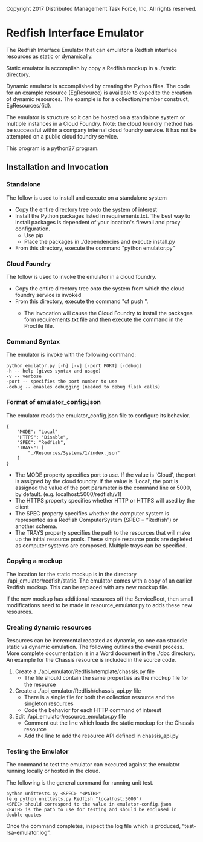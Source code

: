 Copyright 2017 Distributed Management Task Force, Inc. All rights reserved.
# Redfish Interface Emulator
The Redfish Interface Emulator that can emulator a Redfish interface resources as static or dynamically.

Static emulator is accomplish by copy a Redfish mockup in a ./static directory.

Dynamic emulator is accomplished by creating the Python files.  The code for an example resource (EgResource) is available to expedite the creation of dynamic resources.  The example is for a collection/member construct, EgResources/{id}.

The emulator is structure so it can be hosted on a standalone system or multiple instances in a Cloud Foundry.  Note: the cloud foundry method has be successful within a company internal cloud foundry service. It has not be attempted on a public cloud foundry service.

This program is a python27 program.
## Installation and Invocation ##
### Standalone ###
The follow is used to install and execute on a standalone system

* Copy the entire directory tree onto the system of interest
* Install the Python packages listed in requirements.txt. The best way to install packages is dependent of your location's firewall and proxy configuration.
	* Use pip
	* Place the packages in ./dependencies and execute install.py
* From this directory, execute the command "python emulator.py"
### Cloud Foundry ###
The follow is used to invoke the emulator in a cloud foundry.

* Copy the entire directory tree onto the system from which the cloud foundry service is invoked
* From this directory, execute the command "cf push <name>".
	* The invocation will cause the Cloud Foundry to install the packages form requirements.txt file and then execute the command in the Procfile file.
### Command Syntax ###
The emulator is invoke with the following command:

    python emulator.py [-h] [-v] [-port PORT] [-debug]
    -h -- help (gives syntax and usage) 
    -v -- verbose
    -port -- specifies the port number to use
    -debug -- enables debugging (needed to debug flask calls)

### Format of emulator_config.json ###
The emulator reads the emulator_config.json file to configure its behavior.
    
    {
        "MODE": "Local"
		"HTTPS": "Disable",
		"SPEC": "Redfish",
        "TRAYS": [
            "./Resources/Systems/1/index.json"
        ]
    }

* The MODE property specifies port to use. If the value is 'Cloud', the port is assigned by
the cloud foundry. If the value is ‘Local’, the port is assigned the value of the port parameter is the command line or 5000, by default. (e.g. localhost:5000/redfish/v1)
* The HTTPS property specifies whether HTTP or HTTPS will used by the client
* The SPEC property specifies whether the computer system is represented as a Redfish ComputerSystem (SPEC = “Redfish”) or another schema.
* The TRAYS property specifies the path to the resources that will make up the initial resource pools. These simple resource pools are depleted as computer systems are composed. Multiple trays can be specified.

### Copying a mockup ###
The location for the static mockup is in the directory ./api_emulator/redfish/static.  The emulator comes with a copy of an earlier Redfish mockup.  This can be replaced with any new mockup file.

If the new mockup has additional resources off the ServiceRoot, then small modifications need to be made in resource_emulator.py to adds these new resources.
### Creating dynamic resources ###
Resources can be incremental recasted as dynamic, so one can straddle static vs dynamic emulation.  The following outlines the overall process. More complete documentation is in a Word document in the ./doc directory.  An example for the Chassis resource is included in the source code.

1. Create a ./api\_emulator/Redfish/template/chassis.py file
	* The file should contain the same properties as the mockup file for the resource
2. Create a ./api\_emulator/Redfish/chassis\_api.py file
	* There is a single file for both the collection resource and the singleton resources
	* Code the behavior for each HTTP command of interest
3. Edit ./api\_emulator/resource\_emulator.py file
	* Comment out the line which loads the static mockup for the Chassis resource
	* Add the line to add the resource API defined in chassis_api.py

### Testing the Emulator
The command to test the emulator can executed against the emulator running locally or hosted in the cloud.

The following is the general command for running unit test.

    python unittests.py <SPEC> "<PATH>"
	(e.g python unittests.py Redfish "localhost:5000")
    <SPEC> should correspond to the value in emulator-config.json
    <PATH> is the path to use for testing and should be enclosed in double-quotes

Once the command completes, inspect the log file which is produced, “test-rsa-emulator.log”.

